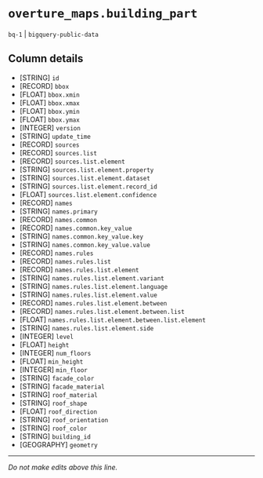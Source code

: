 # `overture_maps.building_part`
`bq-1` | `bigquery-public-data`

## Column details
* [STRING]    `id`
* [RECORD]    `bbox`
* [FLOAT]     `bbox.xmin`
* [FLOAT]     `bbox.xmax`
* [FLOAT]     `bbox.ymin`
* [FLOAT]     `bbox.ymax`
* [INTEGER]   `version`
* [STRING]    `update_time`
* [RECORD]    `sources`
* [RECORD]    `sources.list`
* [RECORD]    `sources.list.element`
* [STRING]    `sources.list.element.property`
* [STRING]    `sources.list.element.dataset`
* [STRING]    `sources.list.element.record_id`
* [FLOAT]     `sources.list.element.confidence`
* [RECORD]    `names`
* [STRING]    `names.primary`
* [RECORD]    `names.common`
* [RECORD]    `names.common.key_value`
* [STRING]    `names.common.key_value.key`
* [STRING]    `names.common.key_value.value`
* [RECORD]    `names.rules`
* [RECORD]    `names.rules.list`
* [RECORD]    `names.rules.list.element`
* [STRING]    `names.rules.list.element.variant`
* [STRING]    `names.rules.list.element.language`
* [STRING]    `names.rules.list.element.value`
* [RECORD]    `names.rules.list.element.between`
* [RECORD]    `names.rules.list.element.between.list`
* [FLOAT]     `names.rules.list.element.between.list.element`
* [STRING]    `names.rules.list.element.side`
* [INTEGER]   `level`
* [FLOAT]     `height`
* [INTEGER]   `num_floors`
* [FLOAT]     `min_height`
* [INTEGER]   `min_floor`
* [STRING]    `facade_color`
* [STRING]    `facade_material`
* [STRING]    `roof_material`
* [STRING]    `roof_shape`
* [FLOAT]     `roof_direction`
* [STRING]    `roof_orientation`
* [STRING]    `roof_color`
* [STRING]    `building_id`
* [GEOGRAPHY] `geometry`

-------------------------------------------------------------------------------
*Do not make edits above this line.*
